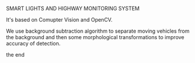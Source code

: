 SMART LIGHTS AND HIGHWAY MONITORING SYSTEM

 It's based on Comupter Vision and OpenCV.

We use background subtraction algorithm  to separate moving vehicles from the background and then some morphological transformations to improve accuracy of detection.


the end
